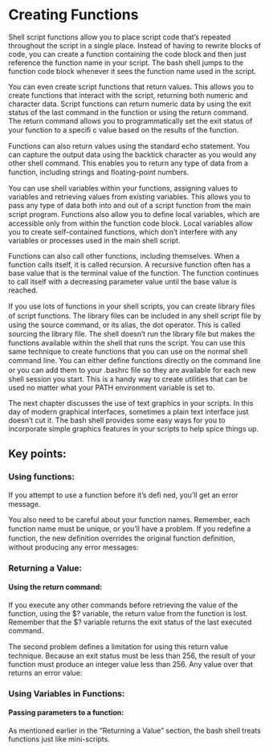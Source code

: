 # Creating Functions
Shell script functions allow you to place script code that’s repeated throughout the script in a single place. Instead of having to rewrite blocks of code, you can create a function containing the code block and then just reference the function name in your script. The bash shell jumps to the function code block whenever it sees the function name used in the script.

You can even create script functions that return values. This allows you to create functions that interact with the script, returning both numeric and character data. Script functions can return numeric data by using the exit status of the last command in the function or using the return command. The return command allows you to programmatically set the exit status of your function to a speciﬁ c value based on the results of the function.

Functions can also return values using the standard echo statement. You can capture the output data using the backtick character as you would any other shell command. This enables you to return any type of data from a function, including strings and ﬂoating-point numbers.

You can use shell variables within your functions, assigning values to variables and retrieving values from existing variables. This allows you to pass any type of data both into and out of a script function from the main script program. Functions also allow you to deﬁne local variables, which are accessible only from within the function code block. Local variables allow you to create self-contained functions, which don’t interfere with any variables or processes used in the main shell script.

Functions can also call other functions, including themselves. When a function calls itself, it is called recursion. A recursive function often has a base value that is the terminal value of the function. The function continues to call itself with a decreasing parameter value until the base value is reached.

If you use lots of functions in your shell scripts, you can create library ﬁles of script functions. The library ﬁles can be included in any shell script ﬁle by using the source command, or its alias, the dot operator. This is called sourcing the library ﬁle. The shell doesn’t run the library ﬁle but makes the functions available within the shell that runs the script. You can use this same technique to create functions that you can use on the normal shell command line. You can either deﬁne functions directly on the command line or you can add them to your .bashrc ﬁle so they are available for each new shell session you start. This is a handy way to create utilities that can be used no matter what your PATH environment variable is set to.

The next chapter discusses the use of text graphics in your scripts. In this day of modern graphical interfaces, sometimes a plain text interface just doesn’t cut it. The bash shell provides some easy ways for you to incorporate simple graphics features in your scripts to help spice things up.

## Key points:

### Using functions:
If you attempt to use a function before it’s deﬁ ned, you’ll get an error message.

You also need to be careful about your function names. Remember, each function name must be unique, or you’ll have a problem. If you redeﬁne a function, the new deﬁnition overrides the original function deﬁnition, without producing any error messages:

### Returning a Value:

#### Using the return command:
If you execute any other commands before retrieving the value of the function, using the $? variable, the return value from the function is lost. Remember that the $? variable returns the exit status of the last executed command.

The second problem deﬁnes a limitation for using this return value technique. Because an exit status must be less than 256, the result of your function must produce an integer value less than 256. Any value over that returns an error value:

### Using Variables in Functions:

#### Passing parameters to a function:
As mentioned earlier in the “Returning a Value” section, the bash shell treats functions just like mini-scripts.
